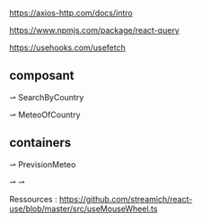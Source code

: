 https://axios-http.com/docs/intro

https://www.npmjs.com/package/react-query

https://usehooks.com/usefetch

## composant
⇀ SearchByCountry


⇀ MeteoOfCountry

## containers
⇀ PrevisionMeteo

⇀ 
⇀ 

Ressources :
    https://github.com/streamich/react-use/blob/master/src/useMouseWheel.ts